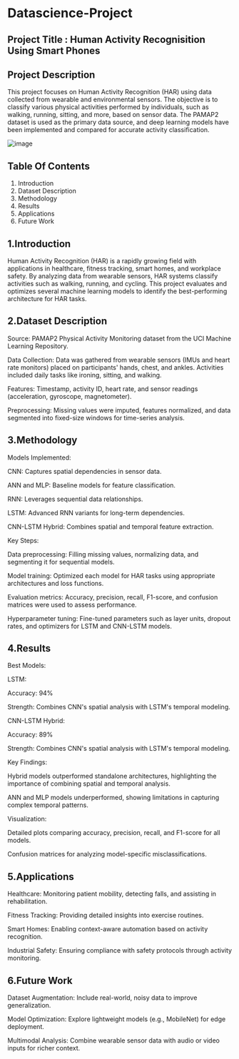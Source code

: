 # Datascience-Project
## Project Title : Human Activity Recognisition Using Smart Phones

## Project Description  
This project focuses on Human Activity Recognition (HAR) using data collected from wearable and environmental sensors. The objective is to classify various physical activities performed by individuals, such as walking, running, sitting, and more, based on sensor data. The PAMAP2 dataset is used as the primary data source, and deep learning models have been implemented and compared for accurate activity classification.

![image](https://github.com/user-attachments/assets/7ec1cb98-f0f8-4667-9fba-44d003e73af9)

## Table Of Contents
1. Introduction
2. Dataset Description
3. Methodology
4. Results
5. Applications
6. Future Work
  

   

## 1.Introduction
Human Activity Recognition (HAR) is a rapidly growing field with applications in healthcare, fitness tracking, smart homes, and workplace safety. By analyzing data from wearable sensors, HAR systems classify activities such as walking, running, and cycling. This project evaluates and optimizes several machine learning models to identify the best-performing architecture for HAR tasks.



## 2.Dataset Description

Source: PAMAP2 Physical Activity Monitoring dataset from the UCI Machine Learning Repository.

Data Collection: Data was gathered from wearable sensors (IMUs and heart rate monitors) placed on participants' hands, chest, and ankles. Activities included daily tasks like ironing, sitting, and walking.

Features: Timestamp, activity ID, heart rate, and sensor readings (acceleration, gyroscope, magnetometer).

Preprocessing: Missing values were imputed, features normalized, and data segmented into fixed-size windows for time-series analysis.



## 3.Methodology

Models Implemented:

CNN: Captures spatial dependencies in sensor data.

ANN and MLP: Baseline models for feature classification.

RNN: Leverages sequential data relationships.

LSTM: Advanced RNN variants for long-term dependencies.

CNN-LSTM Hybrid: Combines spatial and temporal feature extraction.

Key Steps:

Data preprocessing: Filling missing values, normalizing data, and segmenting it for sequential models.

Model training: Optimized each model for HAR tasks using appropriate architectures and loss functions.

Evaluation metrics: Accuracy, precision, recall, F1-score, and confusion matrices were used to assess performance.

Hyperparameter tuning: Fine-tuned parameters such as layer units, dropout rates, and optimizers for LSTM and CNN-LSTM models.



## 4.Results

Best Models:

LSTM:

Accuracy: 94%

Strength: Combines CNN's spatial analysis with LSTM's temporal modeling.

CNN-LSTM Hybrid:

Accuracy: 89%

Strength: Combines CNN's spatial analysis with LSTM's temporal modeling.

Key Findings:

Hybrid models outperformed standalone architectures, highlighting the importance of combining spatial and temporal analysis.

ANN and MLP models underperformed, showing limitations in capturing complex temporal patterns.

Visualization:

Detailed plots comparing accuracy, precision, recall, and F1-score for all models.

Confusion matrices for analyzing model-specific misclassifications.



## 5.Applications

Healthcare: Monitoring patient mobility, detecting falls, and assisting in rehabilitation.

Fitness Tracking: Providing detailed insights into exercise routines.

Smart Homes: Enabling context-aware automation based on activity recognition.

Industrial Safety: Ensuring compliance with safety protocols through activity monitoring.



## 6.Future Work

Dataset Augmentation: Include real-world, noisy data to improve generalization.

Model Optimization: Explore lightweight models (e.g., MobileNet) for edge deployment.

Multimodal Analysis: Combine wearable sensor data with audio or video inputs for richer context.
